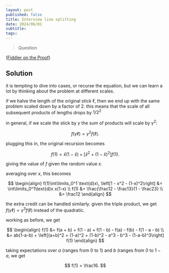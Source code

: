 ```yaml
---
layout: post
published: false
title: Interview line splitting
date: 2024/06/01
subtitle:
tags:
---
```


>Question

<!--more-->

([Fiddler on the Proof](https://thefiddler.substack.com/p/can-you-ace-the-technical-interview))

## Solution

it is tempting to dive into cases, or recurse the equation, but we can learn a lot by thinking about the problem at different scales.

if we halve the length of the original stick $\ell,$ then we end up with the same problem scaled down by a factor of $2.$ this means that the scale of all subsequent products of lengths drops by $1/2^2$

in general, if we scale the stick by $\gamma$ the sum of products will scale by $\gamma^2:$ 

$$ f(\gamma\ell) = \gamma^2 f(\ell). $$

plugging this in, the original recursion becomes

$$ f(1) = \hat{x}(1-\hat{x}) + \left[\hat{x}^2 + (1-\hat{x})^2\right]f(1). $$

giving the value of $f$ given the random value $x.$ 

averaging over $x,$ this becomes

$$ \begin{align}
  f(1)\int\limits_0^1 \text{d}x\, \left[1 - x^2 - (1-x)^2\right] &= \int\limits_0^1\text{d}x x(1-x) \\
  f(1) &= \frac{\frac12 - \frac13}{1 - \frac23} \\
  &= \frac12
\end{align} $$

the extra credit can be handled similarly. given the triple product, we get $f(\gamma \ell) = \gamma^3 f(\ell)$ instead of the quadratic.

working as before, we get

$$ \begin{align}
  f(1) &= f(a + b) + f(1 - a) + f(1 - b) - f(a) - f(b) - f(1 - a - b) \\
  &= ab(1-a-b) + \left[(a+b)^2 + (1-a)^2 + (1-b)^2 - a^3 - b^3 - (1-a-b)^3\right] f(1)
\end{align} $$

taking expectations over $a$ (ranges from $0$ to $1$) and $b$ (ranges from $0$ to $1-a,$ we get 

$$ f(1) = \frac16. $$

<br>
